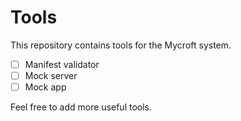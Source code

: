 Tools
=====

This repository contains tools for the Mycroft system.

- [ ] Manifest validator
- [ ] Mock server
- [ ] Mock app

Feel free to add more useful tools.
